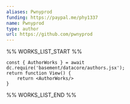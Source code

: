 ```yaml
---
aliases: Pwnyprod
funding: https://paypal.me/phy1337
name: Pwnyprod
type: author
url: https://github.com/pwnyprod
---
```



%% WORKS_LIST_START %%

```datacorejsx
const { AuthorWorks } = await dc.require('basement/datacore/authors.jsx');
return function View() {
    return <AuthorWorks/>
}
```
%% WORKS_LIST_END %%